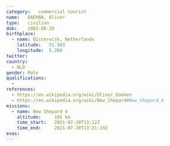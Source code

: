 ```yaml
---
category:	commercial tourist
name:	DAEMAN, Oliver
type:	civilian
dob:	2003-08-20
birthplace:
  - name: Oisterwijk, Netherlands
    latitude:	51.583
    longitude:	5.200
twitter:	
country:
  - NLD
gender:	Male
qualifications:
  - 
references:
  - https://en.wikipedia.org/wiki/Oliver_Daemen
  - https://en.wikipedia.org/wiki/New_Shepard#New_Shepard_4
missions:
  - name: New Shepard 4
    altitude:     105 km
    time_start:   2021-07-20T13:12Z
    time_end:     2021-07-20T13:21:19Z
evas:
---
```

